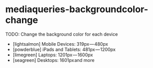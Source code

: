 # mediaqueries-backgroundcolor-change

TODO: 
Change the background color for each device
- [lightsalmon] Mobile Devices: 319px — 480px
- [powderblue] iPads and Tablets: 481px — 1200px
- [limegreen] Laptops: 1201px — 1600px
- [seagreen] Desktops: 1601px and more

